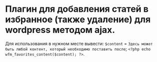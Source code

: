 # Плагин для добавления статей в избранное (также удаление) для wordpress методом ajax.

Для использования в нужном месте вывести:
`$content` = `Здесь может быть любой контент, который необходимо поставить после`;
`<?php echo wfm_favorites_content($content); ?>`.
